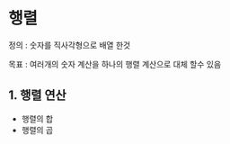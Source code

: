 # 행렬 

정의 : 숫자를 직사각형으로 배열 한것 

목표 : 여러개의 숫자 계산을 하나의 행렬 계산으로 대체 할수 있음 


## 1. 행렬 연산 

- 행렬의 합
- 행렬의 곱 


